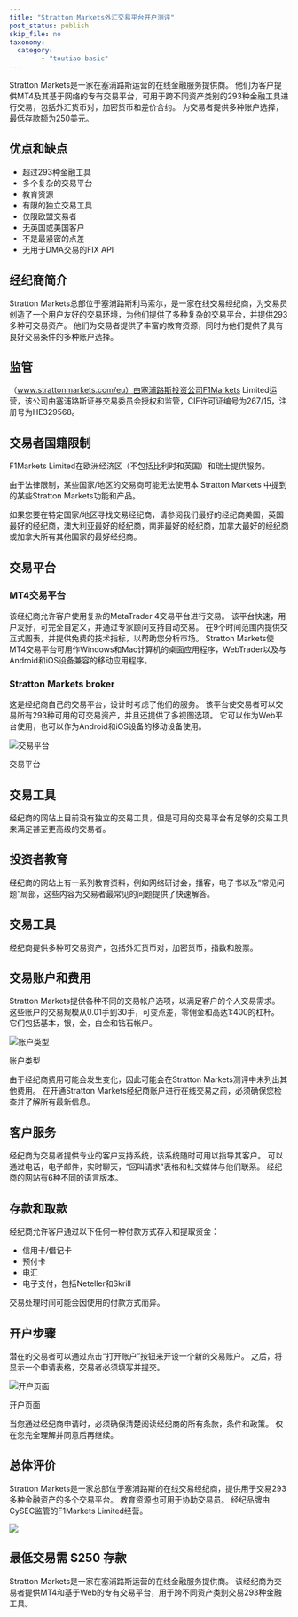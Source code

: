 ```yaml
---
title: "Stratton Markets外汇交易平台开户测评"
post_status: publish
skip_file: no
taxonomy:
  category:
        - "toutiao-basic"
---
```


Stratton Markets是一家在塞浦路斯运营的在线金融服务提供商。 他们为客户提供MT4及其基于网络的专有交易平台，可用于跨不同资产类别的293种金融工具进行交易，包括外汇货币对，加密货币和差价合约。 为交易者提供多种账户选择，最低存款额为250美元。

## 优点和缺点

- 超过293种金融工具
- 多个复杂的交易平台
- 教育资源
- 有限的独立交易工具
- 仅限欧盟交易者
- 无英国或美国客户
- 不是最紧密的点差
- 无用于DMA交易的FIX API

## 经纪商简介

Stratton Markets总部位于塞浦路斯利马索尔，是一家在线交易经纪商，为交易员创造了一个用户友好的交易环境，为他们提供了多种复杂的交易平台，并提供293多种可交易资产。 他们为交易者提供了丰富的教育资源，同时为他们提供了具有良好交易条件的多种账户选择。

## 监管

（www.strattonmarkets.com/eu）由塞浦路斯投资公司F1Markets Limited运营，该公司由塞浦路斯证券交易委员会授权和监管，CIF许可证编号为267/15，注册号为HE329568。

## 交易者国籍限制

F1Markets Limited在欧洲经济区（不包括比利时和英国）和瑞士提供服务。

由于法律限制，某些国家/地区的交易商可能无法使用本 Stratton Markets 中提到的某些Stratton Markets功能和产品。

如果您要在特定国家/地区寻找交易经纪商，请参阅我们最好的经纪商美国，英国最好的经纪商，澳大利亚最好的经纪商，南非最好的经纪商，加拿大最好的经纪商或加拿大所有其他国家的最好经纪商。

## 交易平台

### MT4交易平台

该经纪商允许客户使用复杂的MetaTrader 4交易平台进行交易。 该平台快速，用户友好，可完全自定义，并通过专家顾问支持自动交易。 在9个时间范围内提供交互式图表，并提供免费的技术指标，以帮助您分析市场。 Stratton Markets使MT4交易平台可用作Windows和Mac计算机的桌面应用程序，WebTrader以及与Android和iOS设备兼容的移动应用程序。

### Stratton Markets broker

这是经纪商自己的交易平台，设计时考虑了他们的服务。 该平台使交易者可以交易所有293种可用的可交易资产，并且还提供了多视图选项。 它可以作为Web平台使用，也可以作为Android和iOS设备的移动设备使用。

![交易平台](https://cdn.fendou.la/funstoutiao/2020/11/Stratton-Markets-Trading-Platform-.jpg "交易平台")

交易平台

## 交易工具

经纪商的网站上目前没有独立的交易工具，但是可用的交易平台有足够的交易工具来满足甚至更高级的交易者。

## 投资者教育

经纪商的网站上有一系列教育资料，例如网络研讨会，播客，电子书以及“常见问题”局部，这些内容为交易者最常见的问题提供了快速解答。

## 交易工具

经纪商提供多种可交易资产，包括外汇货币对，加密货币，指数和股票。

## 交易账户和费用

Stratton Markets提供各种不同的交易帐户选项，以满足客户的个人交易需求。 这些账户的交易规模从0.01手到30手，可变点差，零佣金和高达1:400的杠杆。 它们包括基本，银，金，白金和钻石帐户。

![账户类型](https://cdn.fendou.la/funstoutiao/2020/11/Stratton-Markets-Account-Types-1024x841.jpg "账户类型")

账户类型

由于经纪商费用可能会发生变化，因此可能会在Stratton Markets测评中未列出其他费用。 在开通Stratton Markets经纪商账户进行在线交易之前，必须确保您检查并了解所有最新信息。

## 客户服务

经纪商为交易者提供专业的客户支持系统，该系统随时可用以指导其客户。 可以通过电话，电子邮件，实时聊天，“回叫请求”表格和社交媒体与他们联系。 经纪商的网站有6种不同的语言版本。

## 存款和取款

经纪商允许客户通过以下任何一种付款方式存入和提取资金：

- 信用卡/借记卡
- 预付卡
- 电汇
- 电子支付，包括Neteller和Skrill

交易处理时间可能会因使用的付款方式而异。

## 开户步骤

潜在的交易者可以通过点击“打开账户”按钮来开设一个新的交易账户。 之后，将显示一个申请表格，交易者必须填写并提交。

![开户页面](https://cdn.fendou.la/funstoutiao/2020/11/Stratton-Markets-Account-Opening-Page--725x1024.jpg "开户页面")

开户页面

当您通过经纪商申请时，必须确保清楚阅读经纪商的所有条款，条件和政策。 仅在您完全理解并同意后再继续。

## 总体评价

Stratton Markets是一家总部位于塞浦路斯的在线交易经纪商，提供用于交易293多种金融资产的多个交易平台。 教育资源也可用于协助交易员。 经纪品牌由CySEC监管的F1Markets Limited经营。

![](https://cdn.fendou.la/funstoutiao/2020/11/Stratton-Markets-Logo.png)

## 最低交易需 $250 存款

Stratton Markets是一家在塞浦路斯运营的在线金融服务提供商。 该经纪商为交易者提供MT4和基于Web的专有交易平台，用于跨不同资产类别交易293种金融工具。
